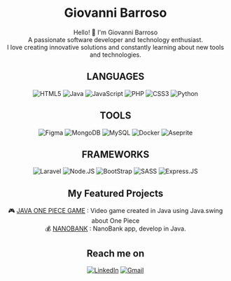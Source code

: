 <div align="center">
  
  <div>
  <h1>Giovanni Barroso</h1>
  <p>Hello! 👋 I'm Giovanni Barroso <br>
  A passionate software developer and technology enthusiast.
  <br>I love creating innovative solutions and constantly learning about new tools and technologies.</p>


  <h2>LANGUAGES</h2>
  
  <div>
    <img src="https://img.shields.io/badge/html5-%23E34F26.svg?style=for-the-badge&logo=html5&logoColor=white" alt="HTML5">
    <img src="https://img.shields.io/badge/java-%23ED8B00.svg?style=for-the-badge&logo=openjdk&logoColor=white" alt="Java">
    <img src="https://img.shields.io/badge/javascript-%23323330.svg?style=for-the-badge&logo=javascript&logoColor=%23F7DF1E" alt="JavaScript">
    <img src="https://img.shields.io/badge/php-%23777BB4.svg?style=for-the-badge&logo=php&logoColor=white" alt="PHP">
    <img src="https://img.shields.io/badge/css3-%231572B6.svg?style=for-the-badge&logo=css3&logoColor=whitec5" alt="CSS3">
    <img src="https://img.shields.io/badge/python-3670A0?style=for-the-badge&logo=python&logoColor=ffdd54" alt="Python">
  </div>

  
  <h2>TOOLS</h2>
  <div>
    <img src="https://img.shields.io/badge/figma-%23F24E1E.svg?style=for-the-badge&logo=figma&logoColor=white" alt="Figma">
    <img src="https://img.shields.io/badge/MongoDB-%234ea94b.svg?style=for-the-badge&logo=mongodb&logoColor=white" alt="MongoDB">
    <img src="https://img.shields.io/badge/mysql-4479A1.svg?style=for-the-badge&logo=mysql&logoColor=white" alt="MySQL">
    <img src="https://img.shields.io/badge/docker-%230db7ed.svg?style=for-the-badge&logo=docker&logoColor=white" alt="Docker">
    <img src="https://img.shields.io/badge/Aseprite-FFFFFF?style=for-the-badge&logo=Aseprite&logoColor=#7D929E"alt="Aseprite">
  </div>


  <h2>FRAMEWORKS</h2>
  <div>
    <img src="https://img.shields.io/badge/laravel-%23FF2D20.svg?style=for-the-badge&logo=laravel&logoColor=white" alt="Laravel">
    <img src="https://img.shields.io/badge/node.js-6DA55F?style=for-the-badge&logo=node.js&logoColor=white" alt="Node.JS">
    <img src="https://img.shields.io/badge/bootstrap-%238511FA.svg?style=for-the-badge&logo=bootstrap&logoColor=white"alt="BootStrap">
    <img src="https://img.shields.io/badge/SASS-hotpink.svg?style=for-the-badge&logo=SASS&logoColor=white" alt="SASS">
    <img src="https://img.shields.io/badge/express.js-%23404d59.svg?style=for-the-badge&logo=express&logoColor=%2361DAFB" alt="Express.JS">
  </div>


  <h2>My Featured Projects</h2>
  <div>
    🎮 <a href="https://github.com/GiovanniBarroso/JAVA-ONEPIECE-GAME">JAVA ONE PIECE GAME</a> : Video game created in Java using Java.swing about One Piece <br>
    💰 <a href="https://github.com/GiovanniBarroso/NanoBank">NANOBANK</a> : NanoBank app, develop in Java.
  </div>


  <h2>Reach me on</h2>
  <div>
    <a href="https://www.linkedin.com/in/giovanni-barroso/"><img src="https://img.shields.io/badge/linkedin-%230077B5.svg?style=for-the-badge&logo=linkedin&logoColor=white" alt="LinkedIn"></a>
    <a href="mailto:giovanni.baralv@gmail.com"><img src="https://img.shields.io/badge/Gmail-D14836?style=for-the-badge&logo=gmail&logoColor=white" alt="Gmail"></a>
